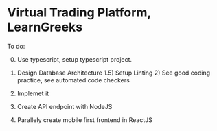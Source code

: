 # Virtual Trading Platform, LearnGreeks

To do:


0) Use typescript, setup typescript project.

1) Design Database Architecture
1.5) Setup Linting 2) See good coding practice, see automated code checkers
2) Implemet it
3) Create API endpoint with NodeJS
4) Parallely create mobile first frontend in ReactJS


